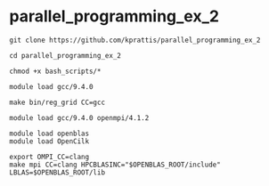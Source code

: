 # parallel_programming_ex_2

`````````````
git clone https://github.com/kprattis/parallel_programming_ex_2

cd parallel_programming_ex_2

`````````````

`````````````
chmod +x bash_scripts/*

module load gcc/9.4.0

make bin/reg_grid CC=gcc

module load gcc/9.4.0 openmpi/4.1.2

module load openblas
module load OpenCilk

export OMPI_CC=clang
make mpi CC=clang HPCBLASINC="$OPENBLAS_ROOT/include" LBLAS=$OPENBLAS_ROOT/lib

`````````````
